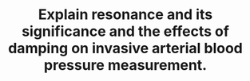 ---
title: "Explain resonance and its significance and the effects of damping on invasive arterial blood pressure measurement."
entityType: SAQ
exam: PEX
college: CICM
year: 2020
sitting: A
question: 12
passRate: 23
EC_expectedDomains:
- "Descriptions of the clinical effect seen with over / under dampened traces on blood pressure was well described."
EC_errorsCommon:
- "Many candidates gave detailed answers that involved the set up and components of the arterial line system that was not asked for in the question and did not attract marks."
- "There was confusion around the correct use of the terms natural frequency, resonance frequency and harmonics – candidates that were able to describe these frequencies correctly went on to achieve a good mark – the graphs and discussion around optimal dampening, over and underdamped traces were often drawn poorly or without sufficient detail, and at times were not used within in the context of the answer."
---